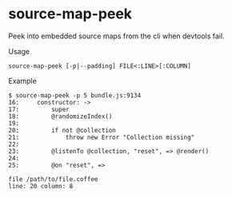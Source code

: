 
# source-map-peek

Peek into embedded source maps from the cli when devtools fail.

Usage

    source-map-peek [-p|--padding] FILE<:LINE>[:COLUMN]

Example

    $ source-map-peek -p 5 bundle.js:9134
    16:     constructor: ->
    17:         super
    18:         @randomizeIndex()
    19:
    20:         if not @collection
    21:             throw new Error "Collection missing"
    22:
    23:         @listenTo @collection, "reset", => @render()
    24:
    25:         @on "reset", =>

    file /path/to/file.coffee
    line: 20 column: 8

